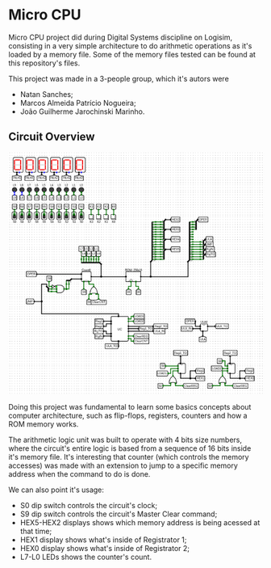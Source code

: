 # Micro CPU

Micro CPU project did during Digital Systems discipline on Logisim, consisting in a very simple architecture to do arithmetic operations as it's loaded by a memory file. Some of the memory files tested can be found at this repository's files.

This project was made in a 3-people group, which it's autors were
* Natan Sanches;
* Marcos Almeida Patrício Nogueira;
* João Guilherme Jarochinski Marinho.

## Circuit Overview
![Screenshot](MicroCPU.png)

Doing this project was fundamental to learn some basics concepts about computer architecture, such as flip-flops, registers, counters and how a ROM memory works. 

The arithmetic logic unit was built to operate with 4 bits size numbers, where the circuit's entire logic is based from a sequence of 16 bits inside it's memory file. It's interesting that counter (which controls the memory accesses) was made with an extension to jump to a specific memory address when the command to do is done.

We can also point it's usage:
* S0 dip switch controls the circuit's clock;
* S9 dip switch controls the circuit's Master Clear command;
* HEX5-HEX2 displays shows which memory address is being acessed at that time;
* HEX1 display shows what's inside of Registrator 1;
* HEX0 display shows what's inside of Registrator 2;
* L7-L0 LEDs shows the counter's count.
